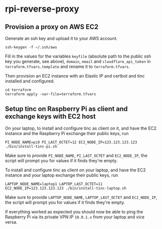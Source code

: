 # rpi-reverse-proxy

## Provision a proxy on AWS EC2

Generate an ssh key and upload it to your AWS account.
```
ssh-keygen -f ~/.ssh/aws
```

Fill in the values for the variables `keyfile` (absolute path to the public ssh key you generate, see above), `domain`, `email` and `cloudflare_api_token` in `terraform.tfvars.template` and rename it to `terraform.tfvars`.

Then provision an EC2 instance with an Elastic IP and certbot and tinc installed and configured.
```
cd terraform
terraform apply -var-file=terraform.tfvars
```

## Setup tinc on Raspberry Pi as client and exchange keys with EC2 host

On your laptop, to install and configure tinc as client on it, and have the EC2 instance and the Raspberry Pi exchange their public keys, run 
```
PI_NODE_NAME=pi0 PI_LAST_OCTET=12 EC2_NODE_IP=123.123.123.123 ./bin/install-tinc-pi.sh
```
Make sure to provide `PI_NODE_NAME`, `PI_LAST_OCTET` and `EC2_NODE_IP`, the script will prompt you for values if it finds they're empty.

To install and configure tinc as client on your laptop, and have the EC2 instance and your laptop exchange their public keys, run 
```
LAPTOP_NODE_NAME=laptop1 LAPTOP_LAST_OCTET=11 EC2_NODE_IP=123.123.123.123 ./bin/install-tinc-laptop.sh
```
Make sure to provide `LAPTOP_NODE_NAME`, `LAPTOP_LAST_OCTET` and `EC2_NODE_IP`, the script will prompt you for values if it finds they're empty.

If everything worked as expected you should now be able to ping the Raspberry Pi via its private VPN IP `10.0.1.x` from your laptop and vice versa.
